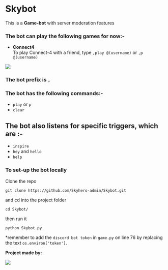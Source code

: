 # Skybot

This is a <b>Game-bot</b> with server moderation features

### **The bot can play the following games for now:-**
- **Connect4**</br>
To play Connect-4 with a friend, type `,play @(username)` or `,p @(username)`
<img src="https://media.discordapp.net/attachments/858296108593315843/916650159964827648/Peek_2021-12-04_16-47.gif?ex=6829c27c&is=682870fc&hm=ef27d1ebe150c1c6fa93268fa4d9104189293493f65e76a2b57f5c31ac440b2e&=">

### **The bot prefix is `,`**

### **The bot has the following commands:-**
- `play` or `p`
- `clear`

## **The bot also listens for specific triggers**, which are :-
- `inspire`
- `hey` and `hello`
- `help`

### To set-up the bot locally

Clone the repo
```shell
git clone https://github.com/Skyhero-admin/Skybot.git
```

and cd into the project folder
```shell
cd Skybot/
```

then run it
```shell
python Skybot.py
```

*remember to add the `discord bot token` in `game.py` on line 76 by replacing the text `os.environ['token']`.

**Project made by:**

<a href="https://github.com/Skyhero-alt/Skybot/graphs/contributors">
<img src="https://contrib.rocks/image?repo=Skyhero-alt/Skybot">
</a>

